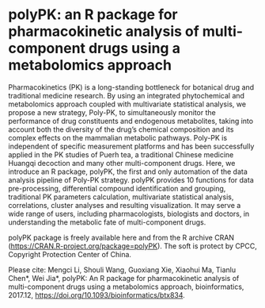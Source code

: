 # polyPK: an R package for pharmacokinetic analysis of multi-component drugs using a metabolomics approach

Pharmacokinetics (PK) is a long-standing bottleneck for botanical drug and traditional
medicine research. By using an integrated phytochemical and metabolomics approach coupled
with multivariate statistical analysis, we propose a new strategy, Poly-PK, to simultaneously monitor
the performance of drug constituents and endogenous metabolites, taking into account both
the diversity of the drug’s chemical composition and its complex effects on the mammalian metabolic
pathways. Poly-PK is independent of specific measurement platforms and has been successfully
applied in the PK studies of Puerh tea, a traditional Chinese medicine Huangqi decoction and
many other multi-component drugs. Here, we introduce an R package, polyPK, the first and only
automation of the data analysis pipeline of Poly-PK strategy. polyPK provides 10 functions for data
pre-processing, differential compound identification and grouping, traditional PK parameters calculation,
multivariate statistical analysis, correlations, cluster analyses and resulting visualization. It
may serve a wide range of users, including pharmacologists, biologists and doctors, in understanding
the metabolic fate of multi-component drugs.

polyPK package is freely available here and from the R archive CRAN (https://CRAN.R-project.org/package=polyPK).
The soft is protect by CPCC, Copyright Protection Center of China.

Please cite: Mengci Li, Shouli Wang, Guoxiang Xie, Xiaohui Ma, Tianlu Chen*, Wei Jia*, polyPK: An R package for pharmacokinetic analysis of multi-component drugs using a metabolomics approach, bioinformatics, 2017.12, https://doi.org/10.1093/bioinformatics/btx834.
